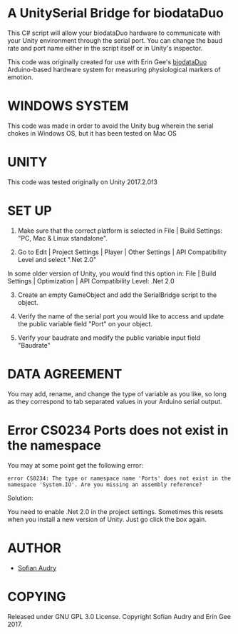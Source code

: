 # A UnitySerial Bridge for biodataDuo

This C# script will allow your biodataDuo hardware to communicate with your Unity environment through the serial port.  You can change the baud rate and port name either in the script itself or in Unity's inspector. 

This code was originally created for use with Erin Gee's [biodataDuo](https://github.com/eringee/biodataDuo) Arduino-based hardware system for measuring physiological markers of emotion.

# WINDOWS SYSTEM 

This code was made in order to avoid the Unity bug wherein the serial chokes in Windows OS, but it has been tested on Mac OS

# UNITY

This code was tested originally on Unity 2017.2.0f3

# SET UP

1. Make sure that the correct platform is selected in File | Build Settings: "PC, Mac & Linux standalone".

2. Go to Edit | Project Settings | Player | Other Settings | API Compatibility Level and select ".Net 2.0"

In some older version of Unity, you would find this option in: File | Build Settings | Optimization | API Compatibility Level: .Net 2.0

3. Create an empty GameObject and add the SerialBridge script to the object. 

4. Verify the name of the serial port you would like to access and update the public variable field "Port" on your object.

5. Verify your baudrate and modify the public variable input field "Baudrate"

# DATA AGREEMENT

You may add, rename, and change the type of variable as you like, so long as they correspond to tab separated values in your Arduino serial output.

# Error CS0234 Ports does not exist in the namespace

You may at some point get the following error:

`error CS0234: The type or namespace name 'Ports' does not exist in the namespace 'System.IO'. Are you missing an assembly reference?`

Solution:

You need to enable .Net 2.0 in the project settings.  Sometimes this resets when you install a new version of Unity.  Just go click the box again.

# AUTHOR

* [Sofian Audry](http://sofianaudry.com/en)

# COPYING
Released under GNU GPL 3.0 License.  Copyright Sofian Audry and Erin Gee 2017.
